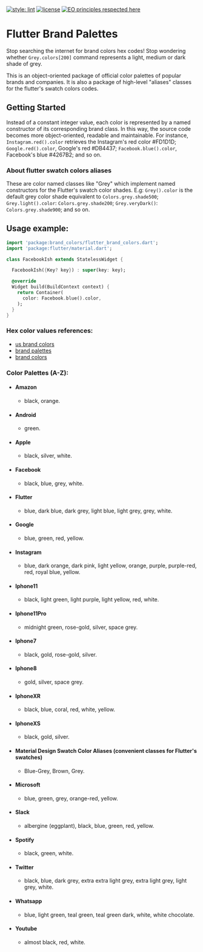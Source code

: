 [![style: lint](https://img.shields.io/badge/style-lint-4BC0F5.svg)](https://pub.dev/packages/lint)
[![license](https://img.shields.io/badge/license-mit-green.svg)](https://github.com/rafamizes/flutter_brand_palettes/blob/main/LICENSE)
[![EO principles respected here](https://www.elegantobjects.org/badge.svg)](https://www.elegantobjects.org)

# Flutter Brand Palettes

Stop searching the internet for brand colors hex codes!  Stop wondering whether
```Grey.colors[200]``` command represents a light, medium or dark shade of grey.

This is an object-oriented package of official color palettes of popular brands
and companies. It is also a package of high-level "aliases" classes for the
flutter's swatch colors codes.

## Getting Started

Instead of a constant integer value, each color is represented by a named
constructor of its corresponding brand class. In this way, the source code
becomes more object-oriented, readable and maintainable. For instance,
```Instagram.red().color``` retrieves the Instagram's red color #FD1D1D;
```Google.red().color```, Google's red #DB4437; ```Facebook.blue().color```,
Facebook's blue #4267B2; and so on.

### About flutter swatch colors aliases
These are color named classes like "Grey" which implement named constructors for
the Flutter's swatch color shades. E.g: ```Grey().color``` is the default grey
color shade equivalent to ```Colors.grey.shade500```; ```Grey.light().color```:
```Colors.grey.shade200```; ```Grey.veryDark()```: ```Colors.grey.shade900```;
and so on.

## Usage example:
```dart
import 'package:brand_colors/flutter_brand_colors.dart';
import 'package:flutter/material.dart';

class FacebookIsh extends StatelessWidget {

  FacebookIsh({Key? key}) : super(key: key);

  @override
  Widget build(BuildContext context) {
    return Container(
      color: Facebook.blue().color,
    );
  }
}
```
### Hex color values references:
- [us brand colors](https://usbrandcolors.com/)
- [brand palettes](https://brandpalettes.com/)
- [brand colors](https://brandcolors.net/)

### Color Palettes (A-Z):
- #### Amazon
  - black, orange.
- #### Android
  - green.
- #### Apple
  - black, silver, white.
- #### Facebook
  - black, blue, grey, white.
- #### Flutter
  - blue, dark blue, dark grey, light blue, light grey, grey, white.
- #### Google
  - blue, green, red, yellow.
- #### Instagram
  - blue, dark orange, dark pink, light yellow, orange, purple, purple-red, red, royal blue, yellow.
- #### Iphone11
  - black, light green, light purple, light yellow, red, white.
- #### Iphone11Pro
  - midnight green, rose-gold, silver, space grey.
- #### Iphone7
  - black, gold, rose-gold, silver.
- #### Iphone8
  - gold, silver, space grey.
- #### IphoneXR
  - black, blue, coral, red, white, yellow.
- #### IphoneXS
  - black, gold, silver.
- #### Material Design Swatch Color Aliases (convenient classes for Flutter's swatches)
  - Blue-Grey, Brown, Grey.
- #### Microsoft
  - blue, green, grey, orange-red, yellow.
- #### Slack
  - albergine (eggplant), black, blue, green, red, yellow.
- #### Spotify
  - black, green, white.
- #### Twitter
  - black, blue, dark grey, extra extra light grey, extra light grey, light grey, white.
- #### Whatsapp
  - blue, light green, teal green, teal green dark, white, white chocolate.
- #### Youtube
  - almost black, red, white.
